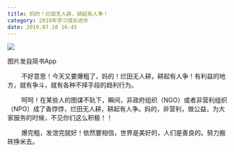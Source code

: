 ```yaml
---
title: 妈的！烂田无人耕，耕起有人争！
category: 2019年学习成长进步
date: 2019.07.10 16:45
---
```


![](https://markdown-1301532546.cos.ap-guangzhou.myqcloud.com/peipei_blog/20210921145825.jpeg)  

图片发自简书App

        不好意思！今天又要爆粗了，妈的！烂田无人耕，耕起有人争！有利益的地方，就有争斗，就有各种不择手段的趋利行为。

        呵呵！在某些人的图谋不轨下，瞬间，非政府组织（NGO）或者非营利组织（NPO）成了香饽饽，烂田无人耕，耕起有人争。妈的，非营利，做公益，为大家服务的时候，不见你们这么积极！！

        爆完粗，发泄完就好！依然要相信，世界是美好的，人们是善良的。努力搬砖挣米去。